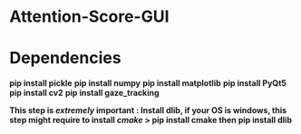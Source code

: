 # Attention-Score-GUI

# Dependencies
 **pip install pickle**
 **pip install numpy**
 **pip install matplotlib**
 **pip install PyQt5**
 **pip install cv2**
 **pip install gaze_tracking**

 **This step is _extremely_ important : Install dlib, if your OS is windows, this step might require to install _cmake_ > pip install cmake then pip install dlib**

 
